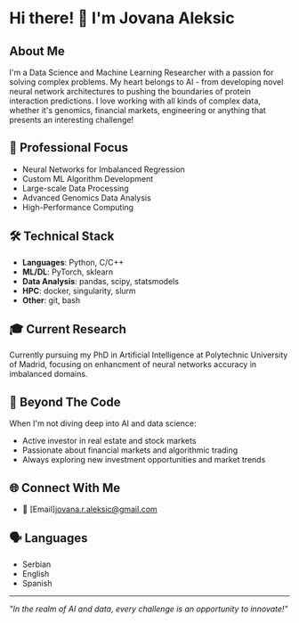 # Hi there! 👋 I'm Jovana Aleksic

## About Me
I'm a Data Science and Machine Learning Researcher with a passion for solving complex problems. My heart belongs to AI - from developing novel neural network architectures to pushing the boundaries of protein interaction predictions. I love working with all kinds of complex data, whether it's genomics, financial markets, engineering or anything that presents an interesting challenge!

## 🔬 Professional Focus
- Neural Networks for Imbalanced Regression
- Custom ML Algorithm Development
- Large-scale Data Processing
- Advanced Genomics Data Analysis
- High-Performance Computing

## 🛠️ Technical Stack
- **Languages**: Python, C/C++
- **ML/DL**: PyTorch, sklearn
- **Data Analysis**: pandas, scipy, statsmodels
- **HPC**: docker, singularity, slurm
- **Other**: git, bash

## 🎓 Current Research
Currently pursuing my PhD in Artificial Intelligence at Polytechnic University of Madrid, focusing on enhancment of neural networks accuracy in imbalanced domains. 

## 🌟 Beyond The Code
When I'm not diving deep into AI and data science:
- Active investor in real estate and stock markets
- Passionate about financial markets and algorithmic trading
- Always exploring new investment opportunities and market trends

## 🌐 Connect With Me
- 📧 [Email]jovana.r.aleksic@gmail.com

## 🗣️ Languages
- Serbian 
- English 
- Spanish 

---
*"In the realm of AI and data, every challenge is an opportunity to innovate!"*


